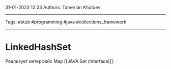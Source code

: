 31-01-2023
12:23
Authors: Tamerlan Khutuev
***
Tags: #stub #programming #java #collections_framework 
***
# LinkedHashSet


Реализует интерфейс Map [[JAVA Set (interface)]].